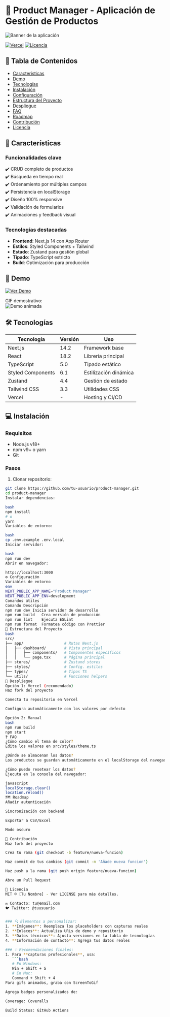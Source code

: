 # 🚀 Product Manager - Aplicación de Gestión de Productos

![Banner de la aplicación](https://via.placeholder.com/1200x400/446262/FFFFFF?text=Product+Manager) <!-- Reemplaza con tu imagen -->

[![Vercel](https://img.shields.io/badge/LIVE_DEMO-Vercel-000000?style=for-the-badge&logo=vercel)](https://tudemo.vercel.app)
[![Licencia](https://img.shields.io/badge/Licencia-MIT-blue?style=for-the-badge)](LICENSE)

## 📌 Tabla de Contenidos

- [Características](#-características)
- [Demo](#-demo)
- [Tecnologías](#-tecnologías)
- [Instalación](#-instalación)
- [Configuración](#-configuración)
- [Estructura del Proyecto](#-estructura-del-proyecto)
- [Despliegue](#-despliegue)
- [FAQ](#-faq)
- [Roadmap](#-roadmap)
- [Contribución](#-contribución)
- [Licencia](#-licencia)

## 🌟 Características

### Funcionalidades clave

✔️ CRUD completo de productos  
✔️ Búsqueda en tiempo real  
✔️ Ordenamiento por múltiples campos  
✔️ Persistencia en localStorage  
✔️ Diseño 100% responsive  
✔️ Validación de formularios  
✔️ Animaciones y feedback visual

### Tecnologías destacadas

- **Frontend**: Next.js 14 con App Router
- **Estilos**: Styled Components + Tailwind
- **Estado**: Zustand para gestión global
- **Tipado**: TypeScript estricto
- **Build**: Optimización para producción

## 🎥 Demo

[![Ver Demo](https://img.shields.io/badge/Ver_Demo_en_Vercel-000000?style=for-the-badge&logo=vercel)](https://tudemo.vercel.app)

GIF demostrativo:  
![Demo animada](https://via.placeholder.com/800x450?text=GIF+de+la+aplicación+en+funcionamiento) <!-- Reemplazar -->

## 🛠 Tecnologías

| Tecnología        | Versión | Uso                   |
| ----------------- | ------- | --------------------- |
| Next.js           | 14.2    | Framework base        |
| React             | 18.2    | Librería principal    |
| TypeScript        | 5.0     | Tipado estático       |
| Styled Components | 6.1     | Estilización dinámica |
| Zustand           | 4.4     | Gestión de estado     |
| Tailwind CSS      | 3.3     | Utilidades CSS        |
| Vercel            | -       | Hosting y CI/CD       |

## 💻 Instalación

### Requisitos

- Node.js v18+
- npm v9+ o yarn
- Git

### Pasos

1. Clonar repositorio:

````bash
git clone https://github.com/tu-usuario/product-manager.git
cd product-manager
Instalar dependencias:

bash
npm install
# o
yarn
Variables de entorno:

bash
cp .env.example .env.local
Iniciar servidor:

bash
npm run dev
Abrir en navegador:

http://localhost:3000
⚙️ Configuración
Variables de entorno
env
NEXT_PUBLIC_APP_NAME="Product Manager"
NEXT_PUBLIC_APP_ENV=development
Comandos útiles
Comando	Descripción
npm run dev	Inicia servidor de desarrollo
npm run build	Crea versión de producción
npm run lint	Ejecuta ESLint
npm run format	Formatea código con Prettier
📂 Estructura del Proyecto
bash
src/
├── app/                  # Rutas Next.js
│   ├── dashboard/        # Vista principal
│   │   ├── components/   # Componentes específicos
│   │   └── page.tsx      # Página principal
├── stores/               # Zustand stores
├── styles/               # Config. estilos
├── types/                # Tipos TS
└── utils/                # Funciones helpers
🚀 Despliegue
Opción 1: Vercel (recomendado)
Haz fork del proyecto

Conecta tu repositorio en Vercel

Configura automáticamente con los valores por defecto

Opción 2: Manual
bash
npm run build
npm start
❓ FAQ
¿Cómo cambio el tema de color?
Edita los valores en src/styles/theme.ts

¿Dónde se almacenan los datos?
Los productos se guardan automáticamente en el localStorage del navegador

¿Cómo puedo resetear los datos?
Ejecuta en la consola del navegador:

javascript
localStorage.clear()
location.reload()
🗺 Roadmap
Añadir autenticación

Sincronización con backend

Exportar a CSV/Excel

Modo oscuro

🤝 Contribución
Haz fork del proyecto

Crea tu rama (git checkout -b feature/nueva-funcion)

Haz commit de tus cambios (git commit -m 'Añade nueva funcion')

Haz push a la rama (git push origin feature/nueva-funcion)

Abre un Pull Request

📜 Licencia
MIT © [Tu Nombre] - Ver LICENSE para más detalles.

✉️ Contacto: tu@email.com
🐦 Twitter: @tuusuario


### 🔍 Elementos a personalizar:
1. **Imágenes**: Reemplaza los placeholders con capturas reales
2. **Enlaces**: Actualiza URLs de demo y repositorio
3. **Datos técnicos**: Ajusta versiones en la tabla de tecnologías
4. **Información de contacto**: Agrega tus datos reales

### 💡 Recomendaciones finales:
1. Para **capturas profesionales**, usa:
   ```bash
   # En Windows:
   Win + Shift + S
   # En Mac:
   Command + Shift + 4
Para gifs animados, graba con ScreenToGif

Agrega badges personalizados de:

Coverage: Coveralls

Build Status: GitHub Actions
````
